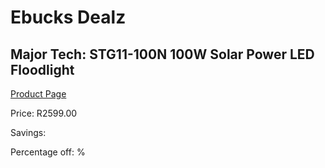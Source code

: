 
# Ebucks Dealz
## Major Tech: STG11-100N 100W Solar Power LED Floodlight
[Product Page](https://www.ebucks.com/web/shop/productSelected.do?prodId=994926421&catId=994900921)

Price: R2599.00

Savings: 

Percentage off: %
	